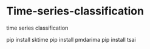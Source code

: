 # Time-series-classification
time series classification


pip install sktime
pip install pmdarima
pip install tsai
